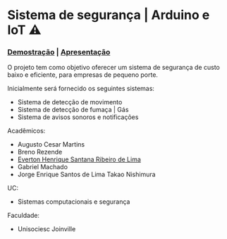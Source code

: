 # Sistema de segurança | Arduino e IoT ⚠
### [Demostração](https://www.youtube.com/watch?v=A0NmD227lug&list=LL&index=11&ab_channel=EvertonHenriqueSantanaRibeirodeLima) | [Apresentação](https://view.genial.ly/6196384c8bfcf70d8acf1cf4/presentation-geniaflix-presentation)

O projeto tem como objetivo oferecer um sistema de segurança de custo baixo e eficiente, para empresas de pequeno porte. 

Inicialmente será fornecido os seguintes sistemas:

- Sistema de detecção de movimento
- Sistema de detecção de fumaça | Gás
- Sistema de avisos sonoros e notificações 


Acadêmicos: 
- Augusto Cesar Martins
- Breno Rezende
- [Everton Henrique Santana Ribeiro de Lima](https://www.linkedin.com/in/evertonribeiro007)
- Gabriel Machado
- Jorge Enrique Santos de Lima Takao Nishimura

UC: 
- Sistemas computacionais e segurança 

Faculdade:
-  Unisociesc Joinville


